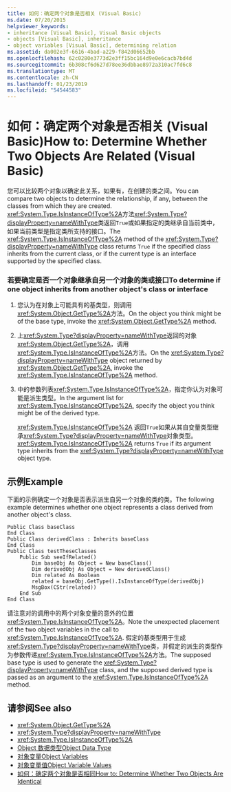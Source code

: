 ```yaml
---
title: 如何：确定两个对象是否相关 (Visual Basic)
ms.date: 07/20/2015
helpviewer_keywords:
- inheritance [Visual Basic], Visual Basic objects
- objects [Visual Basic], inheritance
- object variables [Visual Basic], determining relation
ms.assetid: da002e3f-6616-4bad-a229-f842d06652bb
ms.openlocfilehash: 62c0280e3773d2e3ff15bc164d9e0e6cacb7bd4d
ms.sourcegitcommit: 6b308cf6d627d78ee36dbbae8972a310ac7fd6c8
ms.translationtype: MT
ms.contentlocale: zh-CN
ms.lasthandoff: 01/23/2019
ms.locfileid: "54544583"
---
```

# <a name="how-to-determine-whether-two-objects-are-related-visual-basic"></a><span data-ttu-id="bd532-102">如何：确定两个对象是否相关 (Visual Basic)</span><span class="sxs-lookup"><span data-stu-id="bd532-102">How to: Determine Whether Two Objects Are Related (Visual Basic)</span></span>
<span data-ttu-id="bd532-103">您可以比较两个对象以确定此关系，如果有，在创建的类之间。</span><span class="sxs-lookup"><span data-stu-id="bd532-103">You can compare two objects to determine the relationship, if any, between the classes from which they are created.</span></span> <span data-ttu-id="bd532-104"><xref:System.Type.IsInstanceOfType%2A>方法<xref:System.Type?displayProperty=nameWithType>类返回`True`或如果指定的类继承自当前类中，如果当前类型是指定类所支持的接口。</span><span class="sxs-lookup"><span data-stu-id="bd532-104">The <xref:System.Type.IsInstanceOfType%2A> method of the <xref:System.Type?displayProperty=nameWithType> class returns `True` if the specified class inherits from the current class, or if the current type is an interface supported by the specified class.</span></span>  
  
### <a name="to-determine-if-one-object-inherits-from-another-objects-class-or-interface"></a><span data-ttu-id="bd532-105">若要确定是否一个对象继承自另一个对象的类或接口</span><span class="sxs-lookup"><span data-stu-id="bd532-105">To determine if one object inherits from another object's class or interface</span></span>  
  
1.  <span data-ttu-id="bd532-106">您认为在对象上可能具有的基类型，则调用<xref:System.Object.GetType%2A>方法。</span><span class="sxs-lookup"><span data-stu-id="bd532-106">On the object you think might be of the base type, invoke the <xref:System.Object.GetType%2A> method.</span></span>  
  
2.  <span data-ttu-id="bd532-107">上<xref:System.Type?displayProperty=nameWithType>返回的对象<xref:System.Object.GetType%2A>，调用<xref:System.Type.IsInstanceOfType%2A>方法。</span><span class="sxs-lookup"><span data-stu-id="bd532-107">On the <xref:System.Type?displayProperty=nameWithType> object returned by <xref:System.Object.GetType%2A>, invoke the <xref:System.Type.IsInstanceOfType%2A> method.</span></span>  
  
3.  <span data-ttu-id="bd532-108">中的参数列表<xref:System.Type.IsInstanceOfType%2A>，指定你认为对象可能是派生类型。</span><span class="sxs-lookup"><span data-stu-id="bd532-108">In the argument list for <xref:System.Type.IsInstanceOfType%2A>, specify the object you think might be of the derived type.</span></span>  
  
     <span data-ttu-id="bd532-109"><xref:System.Type.IsInstanceOfType%2A> 返回`True`如果从其自变量类型继承<xref:System.Type?displayProperty=nameWithType>对象类型。</span><span class="sxs-lookup"><span data-stu-id="bd532-109"><xref:System.Type.IsInstanceOfType%2A> returns `True` if its argument type inherits from the <xref:System.Type?displayProperty=nameWithType> object type.</span></span>  
  
## <a name="example"></a><span data-ttu-id="bd532-110">示例</span><span class="sxs-lookup"><span data-stu-id="bd532-110">Example</span></span>  
 <span data-ttu-id="bd532-111">下面的示例确定一个对象是否表示派生自另一个对象的类的类。</span><span class="sxs-lookup"><span data-stu-id="bd532-111">The following example determines whether one object represents a class derived from another object's class.</span></span>  
  
```  
Public Class baseClass  
End Class  
Public Class derivedClass : Inherits baseClass  
End Class  
Public Class testTheseClasses  
    Public Sub seeIfRelated()  
        Dim baseObj As Object = New baseClass()  
        Dim derivedObj As Object = New derivedClass()  
        Dim related As Boolean  
        related = baseObj.GetType().IsInstanceOfType(derivedObj)  
        MsgBox(CStr(related))  
    End Sub  
End Class  
```  
  
 <span data-ttu-id="bd532-112">请注意对的调用中的两个对象变量的意外的位置<xref:System.Type.IsInstanceOfType%2A>。</span><span class="sxs-lookup"><span data-stu-id="bd532-112">Note the unexpected placement of the two object variables in the call to <xref:System.Type.IsInstanceOfType%2A>.</span></span> <span data-ttu-id="bd532-113">假定的基类型用于生成<xref:System.Type?displayProperty=nameWithType>类，并假定的派生的类型作为参数传递<xref:System.Type.IsInstanceOfType%2A>方法。</span><span class="sxs-lookup"><span data-stu-id="bd532-113">The supposed base type is used to generate the <xref:System.Type?displayProperty=nameWithType> class, and the supposed derived type is passed as an argument to the <xref:System.Type.IsInstanceOfType%2A> method.</span></span>  
  
## <a name="see-also"></a><span data-ttu-id="bd532-114">请参阅</span><span class="sxs-lookup"><span data-stu-id="bd532-114">See also</span></span>
- <xref:System.Object.GetType%2A>
- <xref:System.Type?displayProperty=nameWithType>
- <xref:System.Type.IsInstanceOfType%2A>
- [<span data-ttu-id="bd532-115">Object 数据类型</span><span class="sxs-lookup"><span data-stu-id="bd532-115">Object Data Type</span></span>](../../../../visual-basic/language-reference/data-types/object-data-type.md)
- [<span data-ttu-id="bd532-116">对象变量</span><span class="sxs-lookup"><span data-stu-id="bd532-116">Object Variables</span></span>](../../../../visual-basic/programming-guide/language-features/variables/object-variables.md)
- [<span data-ttu-id="bd532-117">对象变量值</span><span class="sxs-lookup"><span data-stu-id="bd532-117">Object Variable Values</span></span>](../../../../visual-basic/programming-guide/language-features/variables/object-variable-values.md)
- [<span data-ttu-id="bd532-118">如何：确定两个对象是否相同</span><span class="sxs-lookup"><span data-stu-id="bd532-118">How to: Determine Whether Two Objects Are Identical</span></span>](../../../../visual-basic/programming-guide/language-features/variables/how-to-determine-whether-two-objects-are-identical.md)

